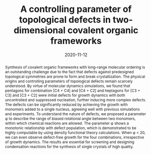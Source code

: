 ---
title: A controlling parameter of topological defects in two-dimensional covalent organic frameworks
authors:
- 朱有亮
- Huan-Yu Zhao
- Cui-Liu Fu
- Zhan-Wei Li
- Zhao-Yan Sun
date: '2020-11-12'
doi: 10.1039/D0NR05303A
publish_types: ['期刊文章']
publication: Nanoscale
publication_short: Nanoscale
abstract: Synthesis of covalent organic frameworks with long-range  molecular ordering is an outstanding challenge due to the fact that  defects against predesigned topological symmetries are prone to form and  break crystallization. The physical origins and controlling parameters  of topological defects remain scarcely understood. By virtue of  molecular dynamics simulations, we found that pentagons for combination  [C4 + C4] and [C4 + C2] and heptagons for [C3 + C3] and [C3 + C2] were  initial defects for growth dynamics with both uncontrolled and  suppressed nucleation, further inducing more complex defects. The  defects can be significantly reduced by achieving the growth with  monomers added to a single nucleus, agreeing well with previous  simulations and experiments. To understand the nature of defects, we  proposed a parameter φ to describe the range of biased rotational angle  between two monomers, within which chemical reactions are allowed. The  parameter φ shows a monotonic relationship with defect population, which  is demonstrated to be highly computable by using density functional  theory calculations. When φ < 20, we can even observe defect-free  growth for the four combinations, irrespective of growth dynamics. The  results are essential for screening and designing condensation reactions  for the synthesis of single crystals of high quality.
url_pdf: https://pubs.rsc.org/en/content/articlelanding/2020/nr/d0nr05303a
---